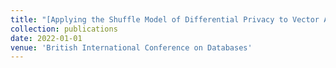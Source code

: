 ```yaml
---
title: "[Applying the Shuffle Model of Differential Privacy to Vector Aggregation](https://arxiv.org/abs/2112.05464) [Download PDF](/files/2112.05464v3.pdf)"
collection: publications
date: 2022-01-01
venue: 'British International Conference on Databases'
---
```

